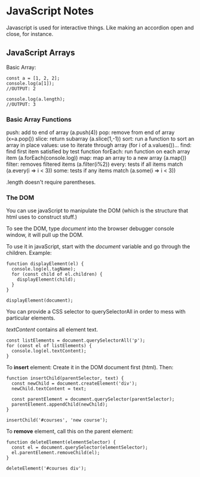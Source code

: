 # JavaScript Notes
Javascript is used for interactive things. Like making an accordion open and close, for instance.

## JavaScript Arrays

Basic Array:

```
const a = [1, 2, 2];
console.log(a[1]);
//OUTPUT: 2

console.log(a.length);
//OUTPUT: 3

```

### Basic Array Functions

push: add to end of array (a.push(4))
pop: remove from end of array (x=a.pop())
slice: return subarray (a.slice(1,-1))
sort: run a function to sort an array in place
values: use to iterate through array (for i of a.values())...
find: find first item satisfied by test function
forEach: run function on each array item (a.forEach(console.log))
map: map an array to a new array (a.map())
filter: removes filtered items (a.filter(i%2))
every: tests if all items match (a.every(i => i < 3))
some: tests if any items match (a.some(i => i < 3))

.length doesn't require parentheses.


### The DOM

You can use javaScript to manipulate the DOM (which is the structure that html uses to construct stuff.)

To see the DOM, type *document* into the browser debugger console window, it will pull up the DOM.

To use it in javaScript, start with the *document* variable and go through the children. Example:

```
function displayElement(el) {
  console.log(el.tagName);
  for (const child of el.children) {
    displayElement(child);
  }
}

displayElement(document);
```

You can provide a CSS selector to querySelectorAll in order to mess with particular elements.


*textContent* contains all element text.
```
const listElements = document.querySelectorAll('p');
for (const el of listElements) {
  console.log(el.textContent);
}
```

To **insert** element:
Create it in the DOM document first (html). Then:
```
function insertChild(parentSelector, text) {
  const newChild = document.createElement('div');
  newChild.textContent = text;

  const parentElement = document.querySelector(parentSelector);
  parentElement.appendChild(newChild);
}

insertChild('#courses', 'new course');
```


To **remove** element, call this on the parent element:
```
function deleteElement(elementSelector) {
  const el = document.querySelector(elementSelector);
  el.parentElement.removeChild(el);
}

deleteElement('#courses div');
```

